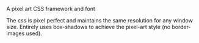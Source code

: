 A pixel art CSS framework and font

The css is pixel perfect and maintains the same resolution for any window size. Entirely uses box-shadows to achieve the pixel-art style (no border-images used).

